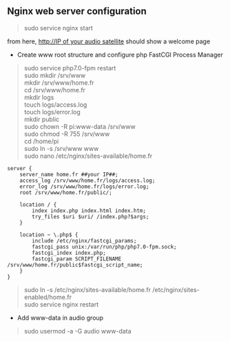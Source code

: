 ## Nginx web server configuration

>sudo service nginx start

from here, [http://IP of your audio satellite](http://IP_of_your_audio_satellite) should show a welcome page
- Create www root structure and configure php FastCGI Process Manager
>sudo service php7.0-fpm restart<br>
>sudo mkdir /srv/www<br>
>mkdir /srv/www/home.fr<br>
>cd /srv/www/home.fr<br>
>mkdir logs<br>
>touch logs/access.log<br>
>touch logs/error.log<br>
> mkdir public<br>
> sudo chown -R pi:www-data /srv/www<br>
> sudo chmod -R 755 /srv/www<br>
> cd /home/pi<br>
> sudo ln -s  /srv/www www<br>
> sudo nano /etc/nginx/sites-available/home.fr<br>
````
server {
	server_name home.fr ##your IP##;
	access_log /srv/www/home.fr/logs/access.log;
	error_log /srv/www/home.fr/logs/error.log;
	root /srv/www/home.fr/public/;

	location / {
		index index.php index.html index.htm;
		try_files $uri $uri/ /index.php?$args;
	}

	location ~ \.php$ {
		include /etc/nginx/fastcgi_params;
		fastcgi_pass unix:/var/run/php/php7.0-fpm.sock;
		fastcgi_index index.php;
		fastcgi_param SCRIPT_FILENAME /srv/www/home.fr/public$fastcgi_script_name;
	}
}
````

>sudo ln -s /etc/nginx/sites-available/home.fr /etc/nginx/sites-enabled/home.fr<br>
>sudo service nginx restart<br>
- Add www-data in audio group
>sudo usermod -a -G audio www-data<br>


